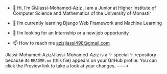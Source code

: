 - 👋 Hi, I’m @Jlassi-Mohamed-Aziz ,I am a Junior at Higher Institute of Computer Science and Mathematics of the University of Monastir

- 🌱 I’m currently learning Django Web Framework and Machine Learning
- 🔭 I’m looking for an Internship or a new job opportunity
- 📫 How to reach me azizjlassi498@gmail.com

Jlassi-Mohamed-Aziz/Jlassi-Mohamed-Aziz is a ✨ special ✨ repository because its `README.md` (this file) appears on your GitHub profile.
You can click the Preview link to take a look at your changes.
--->
